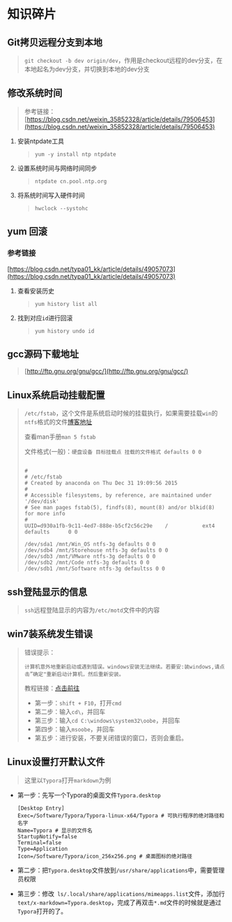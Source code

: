 # 知识碎片

## Git拷贝远程分支到本地

> `git checkout -b dev origin/dev`，作用是checkout远程的dev分支，在本地起名为dev分支，并切换到本地的dev分支

## 修改系统时间

> 参考链接：
> [https://blog.csdn.net/weixin_35852328/article/details/79506453](https://blog.csdn.net/weixin_35852328/article/details/79506453)

1.  安装ntpdate工具
    >`yum -y install ntp ntpdate`

2.  设置系统时间与网络时间同步
    >`ntpdate cn.pool.ntp.org` 

3.  将系统时间写入硬件时间
    >`hwclock --systohc`

## yum 回滚

### 参考链接

[https://blog.csdn.net/typa01_kk/article/details/49057073](https://blog.csdn.net/typa01_kk/article/details/49057073)

1.  查看安装历史

    >`yum history list all`

2.  找到对应`id`进行回滚

    >`yum history undo id `

## gcc源码下载地址

>   [http://ftp.gnu.org/gnu/gcc/](http://ftp.gnu.org/gnu/gcc/)

## Linux系统启动挂载配置

>   `/etc/fstab`，这个文件是系统启动时候的挂载执行，如果需要挂载`win`的`ntfs`格式的文件[博客地址](http://39.106.165.33/#!./blog/Linux/./ntfs.md)
>
>   查看man手册`man 5 fstab`
>
>   文件格式(一般)：`硬盘设备 目标挂载点 挂载的文件格式 defaults 0 0`
>
>   ```
>
>   #
>   # /etc/fstab
>   # Created by anaconda on Thu Dec 31 19:09:56 2015
>   #
>   # Accessible filesystems, by reference, are maintained under '/dev/disk'
>   # See man pages fstab(5), findfs(8), mount(8) and/or blkid(8) for more info
>   #
>   UUID=d930a1fb-9c11-4ed7-888e-b5cf2c56c29e	 /           ext4    defaults      0 0
>
>   /dev/sda1 /mnt/Win_OS ntfs-3g defaults 0 0
>   /dev/sdb4 /mnt/Storehouse ntfs-3g defaults 0 0
>   /dev/sdb3 /mnt/VMware ntfs-3g defaults 0 0
>   /dev/sdb2 /mnt/Code ntfs-3g defaults 0 0
>   /dev/sdb1 /mnt/Software ntfs-3g defaultss 0 0
>   ```

## ssh登陆显示的信息

>   `ssh`远程登陆显示的内容为`/etc/motd`文件中的内容

## win7装系统发生错误

>   错误提示：
>
>   ```
>   计算机意外地重新启动或遇到错误。windows安装无法继续。若要安:装windows,请点击”确定"重新启动计算机，然后重新安装。
>   ```
>
>   教程链接：[点击前往](https://zhidao.baidu.com/question/1704988131511838940.html?qbl=relate_question_0&word=%BC%C6%CB%E3%BB%FA%D2%E2%CD%E2%B5%D8%D6%D8%D0%C2%C6%F4%B6%AF%BB%F2%D3%F6%B5%BD%B4%ED%CE%F3%2Cwindows%B0%B2%D7%B0%CE%DE%B7%A8%BC%CC%D0%F8)
>
>   *   第一步：`shift + F10`，打开`cmd`
>   *   第二步：输入`cd\`，并回车
>   *   第三步：输入`cd C:\windows\system32\oobe`，并回车
>   *   第四步：输入`msoobe`，并回车
>   *   第五步：进行安装，不要关闭错误的窗口，否则会重启。

## Linux设置打开默认文件

>   这里以`Typora`打开`markdown`为例

*   第一步：先写一个Typora的桌面文件`Typora.desktop`

    ```
    [Desktop Entry]
    Exec=/Software/Typora/Typora-linux-x64/Typora # 可执行程序的绝对路径和名字
    Name=Typora # 显示的文件名
    StartupNotify=false
    Terminal=false
    Type=Application
    Icon=/Software/Typora/icon_256x256.png # 桌面图标的绝对路径
    ```

*   第二步：把`Typora.desktop`文件放到`/usr/share/applications`中，需要管理员权限

*   第三步：修改` ls/.local/share/applications/mimeapps.list`文件，添加行`text/x-markdown=Typora.desktop`，完成了再双击`*.md`文件的时候就是通过`Typora`打开的了。